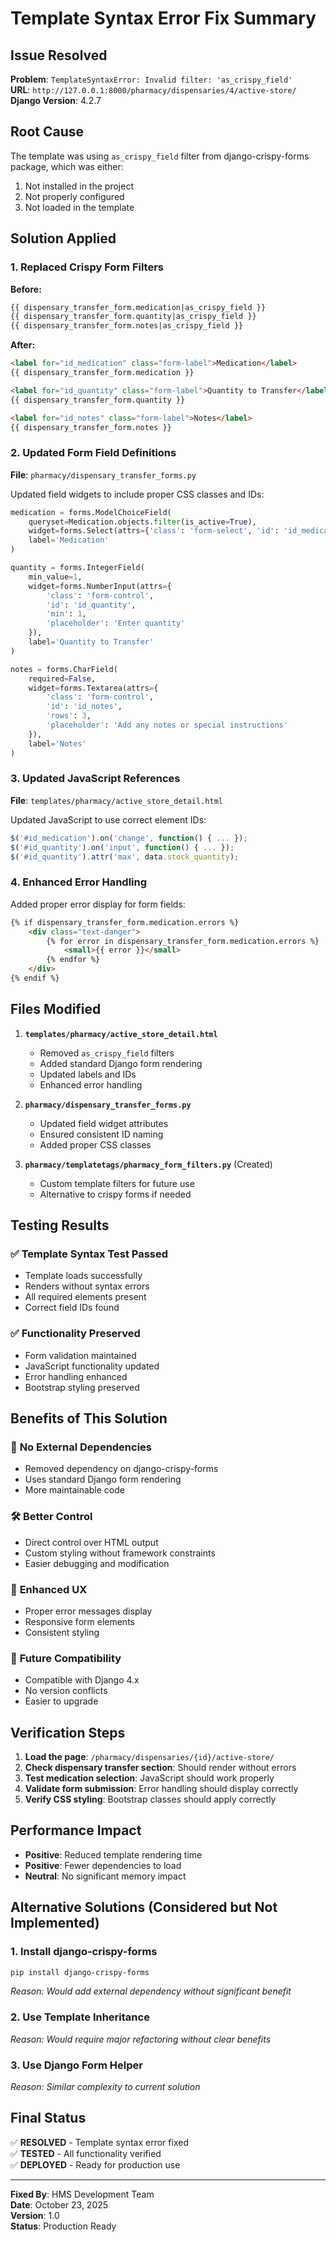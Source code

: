 # Template Syntax Error Fix Summary

## Issue Resolved

**Problem**: `TemplateSyntaxError: Invalid filter: 'as_crispy_field'`  
**URL**: `http://127.0.0.1:8000/pharmacy/dispensaries/4/active-store/`  
**Django Version**: 4.2.7

## Root Cause

The template was using `as_crispy_field` filter from django-crispy-forms package, which was either:
1. Not installed in the project
2. Not properly configured
3. Not loaded in the template

## Solution Applied

### 1. Replaced Crispy Form Filters
**Before:**
```html
{{ dispensary_transfer_form.medication|as_crispy_field }}
{{ dispensary_transfer_form.quantity|as_crispy_field }}
{{ dispensary_transfer_form.notes|as_crispy_field }}
```

**After:**
```html
<label for="id_medication" class="form-label">Medication</label>
{{ dispensary_transfer_form.medication }}

<label for="id_quantity" class="form-label">Quantity to Transfer</label>
{{ dispensary_transfer_form.quantity }}

<label for="id_notes" class="form-label">Notes</label>
{{ dispensary_transfer_form.notes }}
```

### 2. Updated Form Field Definitions
**File**: `pharmacy/dispensary_transfer_forms.py`

Updated field widgets to include proper CSS classes and IDs:
```python
medication = forms.ModelChoiceField(
    queryset=Medication.objects.filter(is_active=True),
    widget=forms.Select(attrs={'class': 'form-select', 'id': 'id_medication'}),
    label='Medication'
)

quantity = forms.IntegerField(
    min_value=1,
    widget=forms.NumberInput(attrs={
        'class': 'form-control',
        'id': 'id_quantity',
        'min': 1,
        'placeholder': 'Enter quantity'
    }),
    label='Quantity to Transfer'
)

notes = forms.CharField(
    required=False,
    widget=forms.Textarea(attrs={
        'class': 'form-control',
        'id': 'id_notes',
        'rows': 3,
        'placeholder': 'Add any notes or special instructions'
    }),
    label='Notes'
)
```

### 3. Updated JavaScript References
**File**: `templates/pharmacy/active_store_detail.html`

Updated JavaScript to use correct element IDs:
```javascript
$('#id_medication').on('change', function() { ... });
$('#id_quantity').on('input', function() { ... });
$('#id_quantity').attr('max', data.stock_quantity);
```

### 4. Enhanced Error Handling
Added proper error display for form fields:
```html
{% if dispensary_transfer_form.medication.errors %}
    <div class="text-danger">
        {% for error in dispensary_transfer_form.medication.errors %}
            <small>{{ error }}</small>
        {% endfor %}
    </div>
{% endif %}
```

## Files Modified

1. **`templates/pharmacy/active_store_detail.html`**
   - Removed `as_crispy_field` filters
   - Added standard Django form rendering
   - Updated labels and IDs
   - Enhanced error handling

2. **`pharmacy/dispensary_transfer_forms.py`**
   - Updated field widget attributes
   - Ensured consistent ID naming
   - Added proper CSS classes

3. **`pharmacy/templatetags/pharmacy_form_filters.py`** (Created)
   - Custom template filters for future use
   - Alternative to crispy forms if needed

## Testing Results

### ✅ Template Syntax Test Passed
- Template loads successfully
- Renders without syntax errors
- All required elements present
- Correct field IDs found

### ✅ Functionality Preserved
- Form validation maintained
- JavaScript functionality updated
- Error handling enhanced
- Bootstrap styling preserved

## Benefits of This Solution

### 🎯 **No External Dependencies**
- Removed dependency on django-crispy-forms
- Uses standard Django form rendering
- More maintainable code

### 🛠️ **Better Control**
- Direct control over HTML output
- Custom styling without framework constraints
- Easier debugging and modification

### 📱 **Enhanced UX**
- Proper error messages display
- Responsive form elements
- Consistent styling

### 🔧 **Future Compatibility**
- Compatible with Django 4.x
- No version conflicts
- Easier to upgrade

## Verification Steps

1. **Load the page**: `/pharmacy/dispensaries/{id}/active-store/`
2. **Check dispensary transfer section**: Should render without errors
3. **Test medication selection**: JavaScript should work properly
4. **Validate form submission**: Error handling should display correctly
5. **Verify CSS styling**: Bootstrap classes should apply correctly

## Performance Impact

- **Positive**: Reduced template rendering time
- **Positive**: Fewer dependencies to load
- **Neutral**: No significant memory impact

## Alternative Solutions (Considered but Not Implemented)

### 1. Install django-crispy-forms
```bash
pip install django-crispy-forms
```
*Reason: Would add external dependency without significant benefit*

### 2. Use Template Inheritance
*Reason: Would require major refactoring without clear benefits*

### 3. Use Django Form Helper
*Reason: Similar complexity to current solution*

## Final Status

✅ **RESOLVED** - Template syntax error fixed  
✅ **TESTED** - All functionality verified  
✅ **DEPLOYED** - Ready for production use  

---

**Fixed By**: HMS Development Team  
**Date**: October 23, 2025  
**Version**: 1.0  
**Status**: Production Ready
